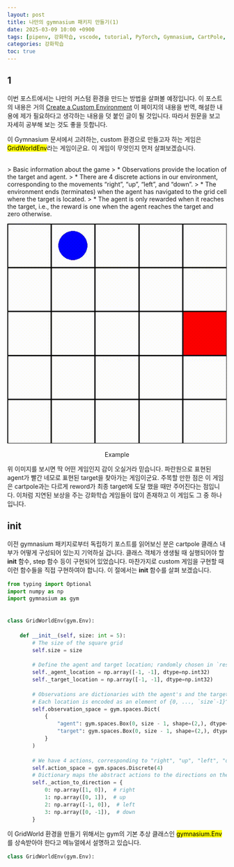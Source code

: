 ```yaml
---
layout: post
title: 나만의 gymnasium 패키지 만들기(1)
date: 2025-03-09 10:00 +0900
tags: [pipenv, 강화학습, vscode, tutorial, PyTorch, Gymnasium, CartPole, debug, Jupyter Notebook]
categories: 강화학습
toc: true
---
```


## 1
이번 포스트에서는 나만의 커스텀 환경을 만드는 방법을 살펴볼 예정입니다.
이 포스트의 내용은 거의 [Create a Custom Environment](https://gymnasium.farama.org/introduction/create_custom_env/) 이 페이지의 내용을 번역, 해설한 내용에 제가 필요하다고 생각하는 내용을 덧 붙인 글이 될 것입니다.
따라서 원문을 보고 자세히 공부해 보는 것도 좋을 듯합니다.

이 Gymnasium 문서에서 고려하는, custom 환경으로 만들고자 하는 게임은 <mark>GridWorldEnv</mark>라는 게임이군요.
이 게임이 무엇인지 먼저 살펴보겠습니다.

<br/>
> Basic information about the game
> * Observations provide the location of the target and agent.
> * There are 4 discrete actions in our environment, corresponding to the movements “right”, “up”, “left”, and “down”.
> * The environment ends (terminates) when the agent has navigated to the grid cell where the target is located.
> * The agent is only rewarded when it reaches the target, i.e., the reward is one when the agent reaches the target and zero otherwise.
<br/>

<p align="center">
  <img src="/assets/img/wgym_1/example.gif">
</p>
<center>Example</center>

위 이미지를 보시면 딱 어떤 게임인지 감이 오실거라 믿습니다.
파란원으로 표현된 agent가 빨간 네모로 표현된 target을 찾아가는 게임이군요.
주목할 만한 점은 이 게임은 cartpole과는 다르게 reword가 최종 target에 도달 했을 때만 주어진다는 점입니다.
이처럼 지연된 보상을 주는 강화학습 게임들이 많이 존재하고 이 게임도 그 중 하나입니다.


## __init__
이전 gymnasium 패키지로부터 독립하기 포스트를 읽어보신 분은 cartpole 클래스 내부가 어떻게 구성되어 있는지 기억하실 겁니다.
클래스 객체가 생생될 때 실행되어야 할 __init__ 함수, step 함수 등이 구현되어 있었습니다.
마찬가지로 custom 게임을 구현할 때 이런 함수들을 직접 구현하여야 합니다.
이 절에서는 __init__ 함수를 살펴 보겠습니다.

```python
from typing import Optional
import numpy as np
import gymnasium as gym


class GridWorldEnv(gym.Env):

    def __init__(self, size: int = 5):
        # The size of the square grid
        self.size = size

        # Define the agent and target location; randomly chosen in `reset` and updated in `step`
        self._agent_location = np.array([-1, -1], dtype=np.int32)
        self._target_location = np.array([-1, -1], dtype=np.int32)

        # Observations are dictionaries with the agent's and the target's location.
        # Each location is encoded as an element of {0, ..., `size`-1}^2
        self.observation_space = gym.spaces.Dict(
            {
                "agent": gym.spaces.Box(0, size - 1, shape=(2,), dtype=int),
                "target": gym.spaces.Box(0, size - 1, shape=(2,), dtype=int),
            }
        )

        # We have 4 actions, corresponding to "right", "up", "left", "down"
        self.action_space = gym.spaces.Discrete(4)
        # Dictionary maps the abstract actions to the directions on the grid
        self._action_to_direction = {
            0: np.array([1, 0]),  # right
            1: np.array([0, 1]),  # up
            2: np.array([-1, 0]),  # left
            3: np.array([0, -1]),  # down
        }
```

이 GridWorld 환경을 만들기 위해서는 gym의 기본 추상 클래스인 <mark>gymnasium.Env</mark>를 상속받아야 한다고 메뉴얼에서 설명하고 있습니다.
```python
class GridWorldEnv(gym.Env):
```